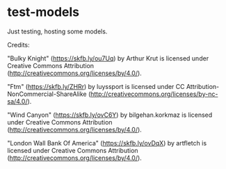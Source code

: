 # test-models

Just testing, hosting some models.

Credits:

"Bulky Knight" (https://skfb.ly/ou7Uq) by Arthur Krut is licensed under Creative Commons Attribution (http://creativecommons.org/licenses/by/4.0/).

"Ftm" (https://skfb.ly/ZHRr) by luyssport is licensed under CC Attribution-NonCommercial-ShareAlike (http://creativecommons.org/licenses/by-nc-sa/4.0/).

"Wind Canyon" (https://skfb.ly/ovC6Y) by bilgehan.korkmaz is licensed under Creative Commons Attribution (http://creativecommons.org/licenses/by/4.0/).

"London Wall Bank Of America" (https://skfb.ly/ovDqX) by artfletch is licensed under Creative Commons Attribution (http://creativecommons.org/licenses/by/4.0/).
